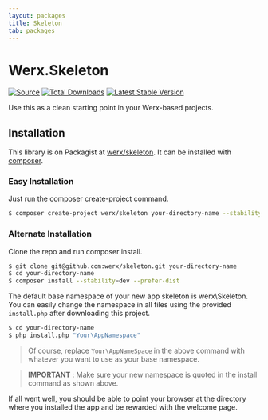 ```yaml
---
layout: packages
title: Skeleton
tab: packages
---
```


<h1>Werx.Skeleton</h1>

[![Source](https://img.shields.io/badge/source-werx/skeleton-blue.svg?style=flat-square)](https://github.com/werx/skeleton) [![Total Downloads](https://img.shields.io/packagist/dt/werx/skeleton.svg?style=flat-square)](https://packagist.org/packages/werx/skeleton) [![Latest Stable Version](https://img.shields.io/github/tag/werx/skeleton.svg?label=version&style=flat-square)](https://packagist.org/packages/werx/skeleton)

<p class="lead">Use this as a clean starting point in your Werx-based projects.</p>

## Installation

This library is on Packagist at [werx/skeleton](https://packagist.org/packages/werx/skeleton). It can be installed with [composer](https://getcomposer.org).

### Easy Installation

Just run the composer create-project command.

``` bash
$ composer create-project werx/skeleton your-directory-name --stability=dev
```

### Alternate Installation

Clone the repo and run composer install.

``` bash
$ git clone git@github.com:werx/skeleton.git your-directory-name
$ cd your-directory-name
$ composer install --stability=dev --prefer-dist
```

The default base namespace of your new app skeleton is werx\Skeleton. You can easily change the namespace in all files using the provided `install.php` after downloading this project.

``` bash
$ cd your-directory-name
$ php install.php "Your\AppNamespace"
```
> Of course, replace `Your\AppNameSpace` in the above command with whatever you want to use as your base namespace.

> __IMPORTANT__ : Make sure your new namespace is quoted in the install command as shown above.

If all went well, you should be able to point your browser at the directory where you installed the app and be rewarded with the welcome page.